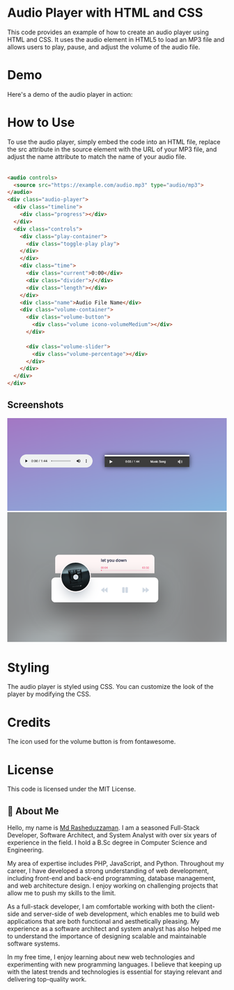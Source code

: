 # Audio Player with HTML and CSS
This code provides an example of how to create an audio player using HTML and CSS. It uses the audio element in HTML5 to load an MP3 file and allows users to play, pause, and adjust the volume of the audio file.

# Demo
Here's a demo of the audio player in action:

# How to Use
To use the audio player, simply embed the code into an HTML file, replace the src attribute in the source element with the URL of your MP3 file, and adjust the name attribute to match the name of your audio file.

```html

<audio controls>
  <source src="https://example.com/audio.mp3" type="audio/mp3">
</audio>
<div class="audio-player">
  <div class="timeline">
    <div class="progress"></div>
  </div>
  <div class="controls">
    <div class="play-container">
      <div class="toggle-play play">
    </div>
    </div>
    <div class="time">
      <div class="current">0:00</div>
      <div class="divider">/</div>
      <div class="length"></div>
    </div>
    <div class="name">Audio File Name</div>
    <div class="volume-container">
      <div class="volume-button">
        <div class="volume icono-volumeMedium"></div>
      </div>
      
      <div class="volume-slider">
        <div class="volume-percentage"></div>
      </div>
    </div>
  </div>
</div>

```
## Screenshots
<img src="./assets/images/1.png">
<img src="./assets/images/2.png">

# Styling
The audio player is styled using CSS. You can customize the look of the player by modifying the CSS.

# Credits
The icon used for the volume button is from fontawesome.

# License
This code is licensed under the MIT License.


## 🚀 About Me
Hello, my name is [Md Rasheduzzaman](https://github.com/jmrashed). I am a seasoned Full-Stack Developer, Software Architect, and System Analyst with over six years of experience in the field. I hold a B.Sc degree in Computer Science and Engineering.

My area of expertise includes PHP, JavaScript, and Python. Throughout my career, I have developed a strong understanding of web development, including front-end and back-end programming, database management, and web architecture design. I enjoy working on challenging projects that allow me to push my skills to the limit.

As a full-stack developer, I am comfortable working with both the client-side and server-side of web development, which enables me to build web applications that are both functional and aesthetically pleasing. My experience as a software architect and system analyst has also helped me to understand the importance of designing scalable and maintainable software systems.

In my free time, I enjoy learning about new web technologies and experimenting with new programming languages. I believe that keeping up with the latest trends and technologies is essential for staying relevant and delivering top-quality work.
